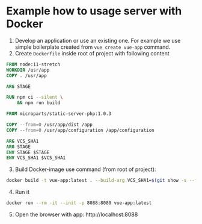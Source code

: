 # Example how to usage server with Docker

1. Develop an application or use an existing one. For example we use simple
boilerplate created from `vue create vue-app` command.
2. Create `Dockerfile` inside root of project with following content
```Dockerfile
FROM node:11-stretch
WORKDIR /usr/app
COPY . /usr/app

ARG STAGE

RUN npm ci --silent \
    && npm run build

FROM microparts/static-server-php:1.0.3

COPY --from=0 /usr/app/dist /app
COPY --from=0 /usr/app/configuration /app/configuration

ARG VCS_SHA1
ARG STAGE
ENV STAGE $STAGE
ENV VCS_SHA1 $VCS_SHA1
```

3. Build Docker-image use command (from root of project):
```bash
docker build -t vue-app:latest . --build-arg VCS_SHA1=$(git show -s --format=%h) --build-arg STAGE=dev
```

4. Run it
```bash
docker run --rm -it --init -p 8088:8080 vue-app:latest
```

5. Open the browser with app: http://localhost:8088
